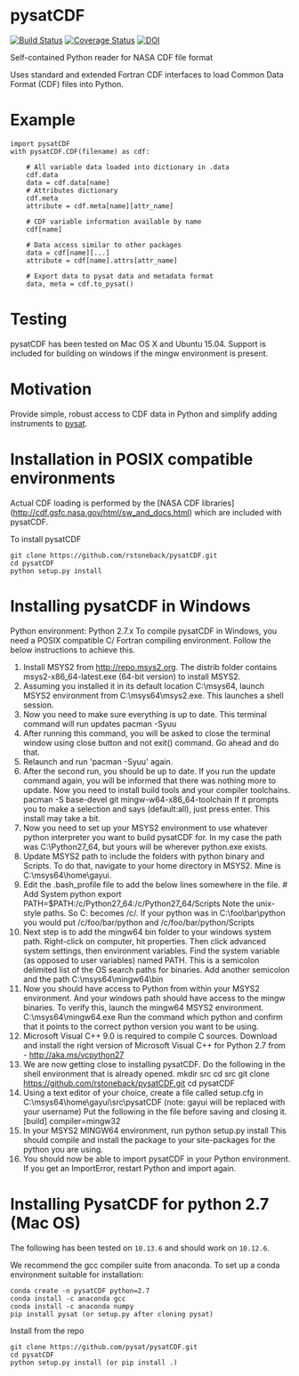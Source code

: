 # pysatCDF
[![Build Status](https://travis-ci.org/rstoneback/pysatCDF.svg?branch=master)](https://travis-ci.org/rstoneback/pysatCDF)
[![Coverage Status](https://coveralls.io/repos/github/rstoneback/pysatCDF/badge.svg?branch=master)](https://coveralls.io/github/rstoneback/pysatCDF?branch=master)
[![DOI](https://zenodo.org/badge/51764432.svg)](https://zenodo.org/badge/latestdoi/51764432)

Self-contained Python reader for NASA CDF file format

Uses standard and extended Fortran CDF interfaces to load Common Data Format (CDF) files into Python.

# Example
```
import pysatCDF
with pysatCDF.CDF(filename) as cdf:

    # All variable data loaded into dictionary in .data
    cdf.data
    data = cdf.data[name]
    # Attributes dictionary
    cdf.meta
    attribute = cdf.meta[name][attr_name]

    # CDF variable information available by name
    cdf[name]

    # Data access similar to other packages
    data = cdf[name][...]
    attribute = cdf[name].attrs[attr_name]

    # Export data to pysat data and metadata format
    data, meta = cdf.to_pysat()
```

# Testing
pysatCDF has been tested on Mac OS X and Ubuntu 15.04. Support is included for building on windows if the mingw environment is present. 

# Motivation
Provide simple, robust access to CDF data in Python and simplify adding instruments to [pysat](https://github.com/rstoneback/pysat).

# Installation in POSIX compatible environments
Actual CDF loading is performed by the [NASA CDF libraries] (http://cdf.gsfc.nasa.gov/html/sw_and_docs.html) 
which are included with pysatCDF.

To install pysatCDF
```
git clone https://github.com/rstoneback/pysatCDF.git
cd pysatCDF
python setup.py install
```

# Installing pysatCDF in Windows

Python environment: Python 2.7.x
To compile pysatCDF in Windows, you need a POSIX compatible C/ Fortran compiling environment. Follow the below instructions to achieve this.

1. Install MSYS2 from http://repo.msys2.org. The distrib folder contains msys2-x86_64-latest.exe (64-bit version) to install MSYS2. 
2. Assuming you installed it in its default location C:\msys64, launch MSYS2 environment from C:\msys64\msys2.exe. This launches a shell session.
3. Now you need to make sure everything is up to date.  This terminal command will run updates
		pacman -Syuu
4. After running this command, you will be asked to close the terminal window using close button and not exit() command. Go ahead and do that.
5. Relaunch and run 'pacman -Syuu' again.
6. After the second run, you should be up to date. If you run the update command again, you will be informed that there was nothing more to update. Now you need to install build tools and your compiler toolchains.
		pacman -S base-devel git mingw-w64-x86_64-toolchain
If it prompts you to make a selection and says (default:all), just press enter.  This install may take a bit.
7. Now you need to set up your MSYS2 environment to use whatever python interpreter you want to build pysatCDF for. In my case the path was C:\Python27_64, but yours will be wherever python.exe exists.
8. Update MSYS2 path to include the folders with python binary and Scripts. To do that, navigate to your home directory in MSYS2. Mine is C:\msys64\home\gayui.
8. Edit the .bash_profile file to add the below lines somewhere in the file.
		# Add System python
		export PATH=$PATH:/c/Python27_64:/c/Python27_64/Scripts
Note the unix-style paths. So C: becomes /c/. If your python was in C:\foo\bar\python you would put /c/foo/bar/python and /c/foo/bar/python/Scripts
9. Next step is to add the mingw64 bin folder to your windows system path. Right-click on computer, hit properties. Then click advanced system settings, then environment variables. Find the system variable (as opposed to user variables) named PATH. This is a semicolon delimited list of the OS search paths for binaries. Add another semicolon and the path C:\msys64\mingw64\bin
10. Now you should have access to Python from within your MSYS2 environment. And your windows path should have access to the mingw binaries. To verify this, launch the mingw64 MSYS2 environment.
		C:\msys64\mingw64.exe
Run the command
		which python
and confirm that it points to the correct python version you want to be using.
11. Microsoft Visual C++ 9.0 is required to compile C sources. Download and install the right version of Microsoft Visual C++ for Python 2.7 from - 
		http://aka.ms/vcpython27
12. We are now getting close to installing pysatCDF. Do the following in the shell environment that is already opened.
		mkdir src
		cd src
		git clone https://github.com/rstoneback/pysatCDF.git
		cd pysatCDF
13. Using a text editor of your choice, create a file called setup.cfg in
		C:\msys64\home\gayui\src\pysatCDF (note: gayui will be replaced with your username)
Put the following in the file before saving and closing it.
		[build]
		compiler=mingw32
14. In your MSYS2 MINGW64 environment, run
		python setup.py install
This should compile and install the package to your site-packages for the python you are using.
15. You should now be able to import pysatCDF in your Python environment. If you get an ImportError, restart Python and import again.

# Installing PysatCDF for python 2.7 (Mac OS)

The following has been tested on `10.13.6` and should work on `10.12.6`.

We recommend the gcc compiler suite from anaconda. To set up a conda environment suitable for installation:

```console
conda create -n pysatCDF python=2.7
conda install -c anaconda gcc
conda install -c anaconda numpy
pip install pysat (or setup.py after cloning pysat)
```

Install from the repo

```console
git clone https://github.com/pysat/pysatCDF.git
cd pysatCDF
python setup.py install (or pip install .)
```

